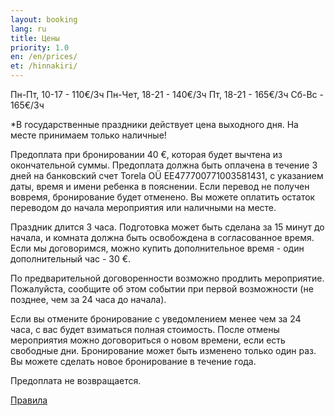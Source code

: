 ```yaml
---
layout: booking
lang: ru
title: Цены
priority: 1.0
en: /en/prices/
et: /hinnakiri/
---
```

Пн-Пт, 10-17 - 110€/3ч
Пн-Чет, 18-21 - 140€/3ч
Пт, 18-21 - 165€/3ч
Сб-Вс - 165€/3ч

*В государственные праздники действует цена выходного дня. На месте принимаем только наличные!

Предоплата при бронировании 40 €, которая будет вычтена из окончательной суммы.
Предоплата должна быть оплачена в течение 3 дней на банковский счет Torela OÜ EE477700771003581431,
с указанием даты, время и имени ребенка в пояснении. Если перевод не получен вовремя, бронирование будет отменено.
Вы можете оплатить остаток переводом до начала мероприятия или наличными на месте.

Праздник длится 3 часа. Подготовка может быть сделана за 15 минут до начала, и комната должна быть освобождена в согласованное время. Если мы договоримся, можно купить дополнительное время - один дополнительный час - 30 €.

По предварительной договоренности возможно продлить мероприятие.
Пожалуйста, сообщите об этом событии при первой возможности (не позднее, чем за 24 часа до начала).

Если вы отмените бронирование с уведомлением менее чем за 24 часа, с вас будет взиматься полная стоимость.
После отмены мероприятия можно договориться о новом времени, если есть свободные дни. Бронирование может быть изменено только один раз.
Вы можете сделать новое бронирование в течение года.

Предоплата не возвращается.

[Правила](/ru/rules/)
